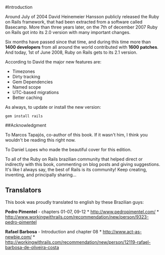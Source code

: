 #Introduction

Around July of 2004 David Heinemeier Hansson publicly released the Ruby on Rails framework, that had been extracted from a software called Basecamp. More than three years later, on the 7th of december 2007 Ruby on Rails got into its 2.0 version with many important changes.

Six months have passed since that time, and during this time more than **1400 developers** from all around the world contributed with **1600 patches**. And today, 1st of June 2008, Ruby on Rails gets to its 2.1 version.

According to David the major new features are:

* Timezones
* Dirty tracking
* Gem Dependencies
* Named scope
* UTC-based migrations
* Better caching

As always, to update or install the new version:

	gem install rails

##Acknowledgment

To Marcos Tapajós, co-author of this book. If it wasn't him, I think you wouldn't be reading this right now.

To Daniel Lopes who made the beautiful cover for this edition.

To all of the Ruby on Rails brazilian community that helped direct or indirectly with this book, commenting on blog posts and giving suggestions. It's like I always say, the best of Rails is its community! Keep creating, inventing, and principally sharing...

## Translators

This book was proudly translated to english by these Brazilian guys:

**Pedro Pimentel** - chapters 01-07, 09-12 
 	* http://www.pedropimentel.com/
	* http://www.workingwithrails.com/recommendation/new/person/9323-pedro-pimentel
	
**Rafael Barbosa** - Introduction and chapter 08
 	* http://www.act-as-newbie.com/
	* http://workingwithrails.com/recommendation/new/person/12119-rafael-barbosa-de-oliveira-costa